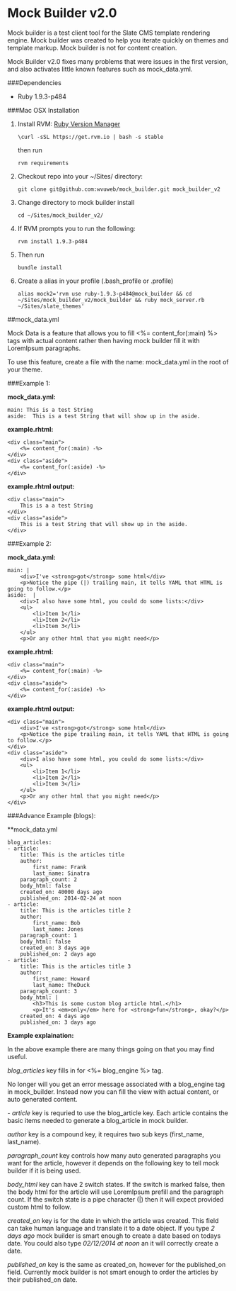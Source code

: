 # Mock Builder v2.0

Mock builder is a test client tool for the Slate CMS template rendering engine.  Mock builder was created to help you iterate quickly on themes and template markup.  Mock builder is not for content creation.

Mock Builder v2.0 fixes many problems that were issues in the first version, and also activates little known features such as mock_data.yml.


###Dependencies

* Ruby 1.9.3-p484


###Mac OSX Installation

1. Install RVM: [Ruby Version Manager](http://rvm.io/ "Ruby Version Manager")

    `\curl -sSL https://get.rvm.io | bash -s stable`
    
    then run
    
    `rvm requirements`

2. Checkout repo into your ~/Sites/ directory:

    `git clone git@github.com:wvuweb/mock_builder.git mock_builder_v2`

3. Change directory to mock builder install 

    `cd ~/Sites/mock_builder_v2/`

4. If RVM prompts you to run the following: 

    `rvm install 1.9.3-p484`

5. Then run 

    `bundle install`

5. Create a alias in your profile (.bash_profile or .profile)

    `alias mock2='rvm use ruby-1.9.3-p484@mock_builder && cd ~/Sites/mock_builder_v2/mock_builder && ruby mock_server.rb ~/Sites/slate_themes'`
    
    
##mock_data.yml 

Mock Data is a feature that allows you to fill <%= content_for(:main) %> tags with actual content rather then having mock builder fill it with LoremIpsum paragraphs.

To use this feature, create a file with the name: mock_data.yml in the root of your theme.

###Example 1:

**mock_data.yml:**

    main: This is a test String
    aside:  This is a test String that will show up in the aside.

**example.rhtml:**

    <div class="main">
        <%= content_for(:main) -%>
    </div>
    <div class="aside">
        <%= content_for(:aside) -%>
    </div>

**example.rhtml output:**

    <div class="main">
        This is a a test String
    </div>
    <div class="aside">
        This is a test String that will show up in the aside.
    </div>
    
###Example 2:

**mock_data.yml:**

    main: |
        <div>I've <strong>got</strong> some html</div>
        <p>Notice the pipe (|) trailing main, it tells YAML that HTML is going to follow.</p>
    aside:  |
        <div>I also have some html, you could do some lists:</div>
        <ul>
            <li>Item 1</li>
            <li>Item 2</li>
            <li>Item 3</li>
        </ul>
        <p>Or any other html that you might need</p>

**example.rhtml:**

    <div class="main">
        <%= content_for(:main) -%>
    </div>
    <div class="aside">
        <%= content_for(:aside) -%>
    </div>

**example.rhtml output:**

    <div class="main">
        <div>I've <strong>got</strong> some html</div>
        <p>Notice the pipe trailing main, it tells YAML that HTML is going to follow.</p>
    </div>
    <div class="aside">
        <div>I also have some html, you could do some lists:</div>
        <ul>
            <li>Item 1</li>
            <li>Item 2</li>
            <li>Item 3</li>
        </ul>
        <p>Or any other html that you might need</p>
    </div>
    
###Advance Example (blogs):

**mock_data.yml

    blog_articles:
    - article:
        title: This is the articles title
        author:
            first_name: Frank
            last_name: Sinatra
        paragraph_count: 2
        body_html: false
        created_on: 40000 days ago
        published_on: 2014-02-24 at noon
    - article:
        title: This is the articles title 2
        author:
            first_name: Bob
            last_name: Jones
        paragraph_count: 1
        body_html: false
        created_on: 3 days ago
        published_on: 2 days ago
    - article:
        title: This is the articles title 3
        author:
            first_name: Howard
            last_name: TheDuck
        paragraph_count: 3
        body_html: |
            <h3>This is some custom blog article html.</h1>
            <p>It's <em>only</em> here for <strong>fun</strong>, okay?</p>
        created_on: 4 days ago
        published_on: 3 days ago


**Example explaination:**

In the above example there are many things going on that you may find useful.

*blog_articles* key fills in for <%= blog_engine %> tag.

No longer will you get an error message associated with a blog_engine tag in mock_builder.  Instead now you can fill the view with actual content, or auto generated content.

*- article* key is requried to use the blog_article key.  Each article contains the basic items needed to generate a blog_article in mock builder.

*author* key is a compound key, it requires two sub keys (first_name, last_name).

*paragraph_count* key controls how many auto generated paragraphs you want for the article, however it depends on the following key to tell mock builder if it is being used.

*body_html* key can have 2 switch states.  If the switch is marked false, then the body html for the article will use LoremIpsum prefill and the paragraph count.  If the switch state is a pipe character (|) then it will expect provided custom html to follow.

*created_on* key is for the date in which the article was created.  This field can take human language and translate it to a date object.  If you type *2 days ago* mock builder is smart enough to create a date based on todays date.  You could also type *02/12/2014 at noon* an it will correctly create a date.

*published_on* key is the same as created_on, however for the published_on field.  Currently mock builder is not smart enough to order the articles by their published_on date.